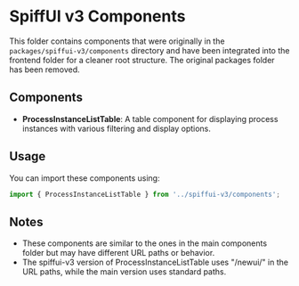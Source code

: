 # SpiffUI v3 Components

This folder contains components that were originally in the `packages/spiffui-v3/components` directory and have been integrated into the frontend folder for a cleaner root structure. The original packages folder has been removed.

## Components

- **ProcessInstanceListTable**: A table component for displaying process instances with various filtering and display options.

## Usage

You can import these components using:

```typescript
import { ProcessInstanceListTable } from '../spiffui-v3/components';
```

## Notes

- These components are similar to the ones in the main components folder but may have different URL paths or behavior.
- The spiffui-v3 version of ProcessInstanceListTable uses "/newui/" in the URL paths, while the main version uses standard paths.
